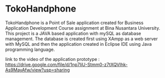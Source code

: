 # TokoHandphone

TokoHandphone is a Point of Sale application created for Business Application Development Course assignment at Bina Nusantara University. This project is a JAVA based application with mySQL as database management. The database is created first using XAmpp as a web server with MySQL and then the application created in Eclipse IDE using Java programming language.

link to the video of the application prototype : https://drive.google.com/file/d/1np7IiU-Stmm0-z7tXQVlhk-As9MayAfw/view?usp=sharing
